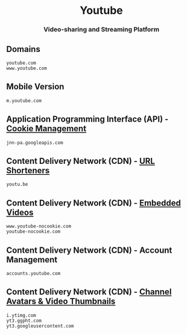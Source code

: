 <h1 align="center">Youtube</h1>
<h3 align="center">Video-sharing and Streaming Platform</h3>

## Domains

```
youtube.com
www.youtube.com
```

## Mobile Version

```
m.youtube.com
```

## Application Programming Interface (API) - [Cookie Management](https://tipsforefficiency.com/jnn-pa-googleapis-com/)

```
jnn-pa.googleapis.com
```

## Content Delivery Network (CDN) - [URL Shorteners](https://www.reddit.com/r/explainlikeimfive/comments/2b1grt/eli5_on_reddit_why_are_links_to_youtube_sometimes/)

```
youtu.be
```

## Content Delivery Network (CDN) - [Embedded Videos](https://www.youtube.com/watch?v=UsFCsRbYDyA)

```
www.youtube-nocookie.com
youtube-nocookie.com
```

## Content Delivery Network (CDN) - Account Management

```
accounts.youtube.com
```

## Content Delivery Network (CDN) - [Channel Avatars & Video Thumbnails](https://www.reddit.com/r/privacy/comments/q5h62m/what_is_ggphtcom/)

```
i.ytimg.com
yt3.ggpht.com
yt3.googleusercontent.com
```

